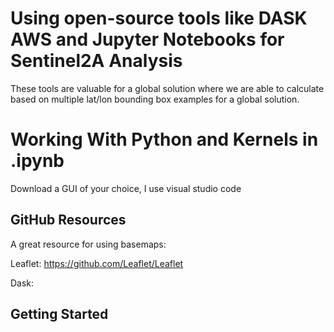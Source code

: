 # Using open-source tools like DASK AWS and Jupyter Notebooks for Sentinel2A Analysis
<!DOCTYPE html>
<html>
<body>

<p>These tools are valuable for a global solution where we are able to calculate based on multiple lat/lon bounding box examples for a global solution.</p>

<p></p>

<h1>Working With  Python and Kernels in .ipynb</h1>

<p>Download a GUI of your choice, I use visual studio code </p>

<h2>GitHub Resources</h2>

<p>A great resource for using basemaps:</p> 

Leaflet:              https://github.com/Leaflet/Leaflet

Dask: 

<h2>Getting Started</h2>

<h2></h2>

<p></p>

